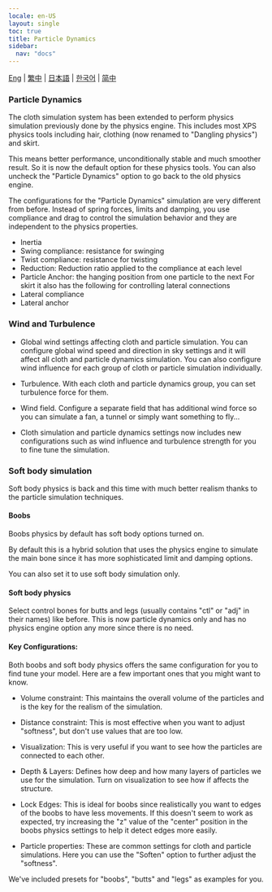 ```yaml
---
locale: en-US
layout: single
toc: true
title: Particle Dynamics
sidebar:
  nav: "docs"
---
```

[Eng](/dancexr/features/particle_dynamics) | [繁中](/tw/dancexr/features/particle_dynamics) | [日本語](/jp/dancexr/features/particle_dynamics) | [한국어](/kr/dancexr/features/particle_dynamics) | [简中](/zh/dancexr/features/particle_dynamics)


### Particle Dynamics

The cloth simulation system has been extended to perform physics simulation previously done by the physics engine. This includes most XPS physics tools including hair, clothing (now renamed to "Dangling physics") and skirt. 

This means better performance, unconditionally stable and much smoother result. So it is now the default option for these physics tools. You can also uncheck the "Particle Dynamics" option to go back to the old physics engine.

The configurations for the "Particle Dynamics" simulation are very different from before. Instead of spring forces, limits and damping, you use compliance and drag to control the simulation behavior and they are independent to the physics properties. 

* Inertia
* Swing compliance: resistance for swinging
* Twist compliance: resistance for twisting
* Reduction: Reduction ratio applied to the compliance at each level
* Particle Anchor: the hanging position from one particle to the next
For skirt it also has the following for controlling lateral connections
* Lateral compliance
* Lateral anchor


### Wind and Turbulence

* Global wind settings affecting cloth and particle simulation. You can configure global wind speed and direction in sky settings and it will affect all cloth and particle dynamics simulation. You can also configure wind influence for each group of cloth or particle simulation individually.

* Turbulence. With each cloth and particle dynamics group, you can set turbulence force for them. 

* Wind field. Configure a separate field that has additional wind force so you can simulate a fan, a tunnel or simply want something to fly...

* Cloth simulation and particle dynamics settings now includes new configurations such as wind influence and turbulence strength for you to fine tune the simulation. 


### Soft body simulation<a id="softbody"></a>

Soft body physics is back and this time with much better realism thanks to the particle simulation techniques. 


#### Boobs

Boobs physics by default has soft body options turned on. 

By default this is a hybrid solution that uses the physics engine to simulate the main bone since it has more sophisticated limit and damping options. 

You can also set it to use soft body simulation only. 


#### Soft body physics

Select control bones for butts and legs (usually contains "ctl" or "adj" in their names) like before. This is now particle dynamics only and has no physics engine option any more since there is no need. 


#### Key Configurations:

Both boobs and soft body physics offers the same configuration for you to find tune your model. Here are a few important ones that you might want to know.

* Volume constraint: This maintains the overall volume of the particles and is the key for the realism of the simulation.

* Distance constraint: This is most effective when you want to adjust "softness", but don't use values that are too low.

* Visualization: This is very useful if you want to see how the particles are connected to each other.

* Depth & Layers: Defines how deep and how many layers of particles we use for the simulation. Turn on visualization to see how if affects the structure.

* Lock Edges: This is ideal for boobs since realistically you want to edges of the boobs to have less movements. If this doesn't seem to work as expected, try increasing the "z" value of the "center" position in the boobs physics settings to help it detect edges more easily.

* Particle properties: These are common settings for cloth and particle simulations. Here you can use the "Soften" option to further adjust the "softness".

We've included presets for "boobs", "butts" and "legs" as examples for you.